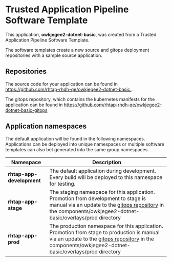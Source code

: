 # Trusted Application Pipeline Software Template

This application, **owkjegee2-dotnet-basic**, was created from a Trusted Application Pipeline Software Template.

The software templates create a new source and gitops deployment repositories with a sample source application. 

## Repositories

The source code for your application can be found in [https://github.com/rhtap-rhdh-qe/owkjegee2-dotnet-basic ](https://github.com/rhtap-rhdh-qe/owkjegee2-dotnet-basic ).
 
The gitops repository, which contains the kubernetes manifests for the application can be found in 
[https://github.com/rhtap-rhdh-qe/owkjegee2-dotnet-basic-gitops ](https://github.com/rhtap-rhdh-qe/owkjegee2-dotnet-basic-gitops ) 

## Application namespaces 

The default application will be found in the following namespaces. Applications can be deployed into unique namespaces or multiple software templates can also bet generated into the same group namespaces.  

|  Namespace   |  Description   |  
| -------- | -------- |   
| **rhtap-app-development** | The default application during development. Every build will be deployed to this namespace for testing. | 
| **rhtap-app-stage** | The staging namespace for this application. Promotion from development to stage is manual via an update to the [gitops repository](https://github.com/rhtap-rhdh-qe/owkjegee2-dotnet-basic-gitops ) in the components/owkjegee2-dotnet-basic/overlays/prod directory |  
| **rhtap-app-prod** | The production namespace for this application. Promotion from stage to production is manual via an update to the [gitops repository](https://github.com/rhtap-rhdh-qe/owkjegee2-dotnet-basic-gitops ) in the components/owkjegee2-dotnet-basic/overlays/prod directory | 